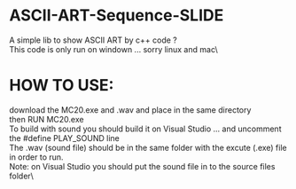 # ASCII-ART-Sequence-SLIDE
A simple lib to show ASCII ART by c++ code ?\
This code is only run on windown ... sorry linux and mac\

# HOW TO USE:
download the MC20.exe and .wav and place in the same directory\
then RUN MC20.exe\
To build with sound you should build it on Visual Studio ... and uncomment the #define PLAY_SOUND line\
The .wav (sound file) should be in the same folder with the excute (.exe) file in order to run.\
Note: on Visual Studio you should put the sound file in to the source files folder\
